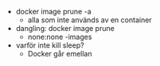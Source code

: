 
- docker image prune -a
  - alla som inte används av en container
- dangling: docker image prune
  - none:none -images
- varför inte kill sleep?
  - Docker går emellan

